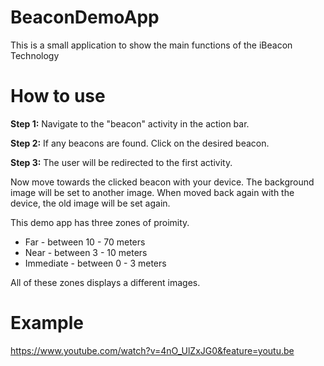 BeaconDemoApp
=============

This is a small application to show the main functions of the iBeacon Technology

How to use
=============


<b>Step 1:</b>
Navigate to the "beacon" activity in the action bar.

<b>Step 2:</b>
If any beacons are found. Click on the desired beacon.

<b>Step 3:</b>
The user will be redirected to the first activity. 

Now move towards the clicked beacon with your device. The background image will be set to another image.
When moved back again with the device, the old image will be set again.

This demo app has three zones of proimity. 

* Far - between 10 - 70 meters
* Near - between 3 - 10 meters
* Immediate - between 0 - 3 meters

All of these zones displays a different images.


Example
============

https://www.youtube.com/watch?v=4nO_UlZxJG0&feature=youtu.be
